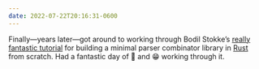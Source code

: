 ```yaml
---
date: 2022-07-22T20:16:31-0600
---
```


Finally—years later—got around to working through Bodil Stokke’s [really fantastic tutorial](https://bodil.lol/parser-combinators/) for building a minimal parser combinator library in [Rust](https://www.rust-lang.org) from scratch. Had a fantastic day of 🤯 and 😁 working through it.